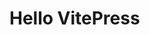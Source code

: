 <script setup>
import { ActivityIndicator, Pulse } from '@vue-interface/activity-indicator'
import '@vue-interface/activity-indicator/dist/style.css'
</script>

# Hello VitePress


<ActivityIndicator :type="Pulse" min-height="150px" center/>